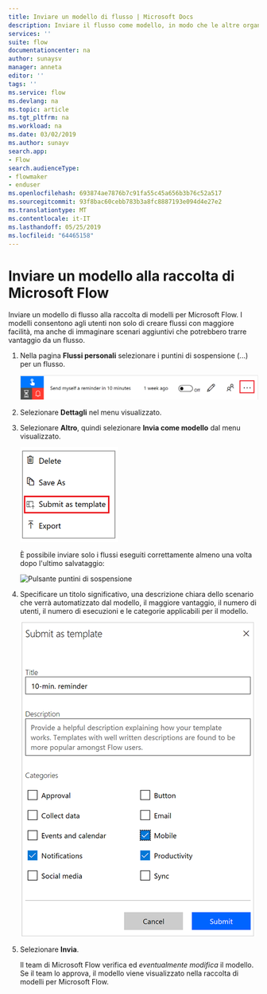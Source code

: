 ```yaml
---
title: Inviare un modello di flusso | Microsoft Docs
description: Inviare il flusso come modello, in modo che le altre organizzazioni possano trovarlo nella raccolta di modelli e possano usarlo.
services: ''
suite: flow
documentationcenter: na
author: sunaysv
manager: anneta
editor: ''
tags: ''
ms.service: flow
ms.devlang: na
ms.topic: article
ms.tgt_pltfrm: na
ms.workload: na
ms.date: 03/02/2019
ms.author: sunayv
search.app:
- Flow
search.audienceType:
- flowmaker
- enduser
ms.openlocfilehash: 693874ae7876b7c91fa55c45a656b3b76c52a517
ms.sourcegitcommit: 93f8bac60cebb783b3a8fc8887193e094d4e27e2
ms.translationtype: MT
ms.contentlocale: it-IT
ms.lasthandoff: 05/25/2019
ms.locfileid: "64465158"
---
```

# <a name="submit-a-template-to-the-microsoft-flow-gallery"></a>Inviare un modello alla raccolta di Microsoft Flow

Inviare un modello di flusso alla raccolta di modelli per Microsoft Flow. I modelli consentono agli utenti non solo di creare flussi con maggiore facilità, ma anche di immaginare scenari aggiuntivi che potrebbero trarre vantaggio da un flusso.

1. Nella pagina **Flussi personali** selezionare i puntini di sospensione (...) per un flusso.

    ![Pulsante puntini di sospensione](./media/publish-a-template/ellipsis-button.png)
1. Selezionare **Dettagli** nel menu visualizzato.
1. Selezionare **Altro**, quindi selezionare **Invia come modello** dal menu visualizzato.

    ![Menu di scelta rapida](./media/publish-a-template/context-menu.png)

   È possibile inviare solo i flussi eseguiti correttamente almeno una volta dopo l'ultimo salvataggio:

     ![Pulsante puntini di sospensione](./media/publish-a-template/need-successful-run-warning.png)
1. Specificare un titolo significativo, una descrizione chiara dello scenario che verrà automatizzato dal modello, il maggiore vantaggio, il numero di utenti, il numero di esecuzioni e le categorie applicabili per il modello.

    ![Opzioni relative al modello](./media/publish-a-template/template-options.png)
1. Selezionare **Invia**.

     Il team di Microsoft Flow verifica ed *eventualmente modifica* il modello. Se il team lo approva, il modello viene visualizzato nella raccolta di modelli per Microsoft Flow.
